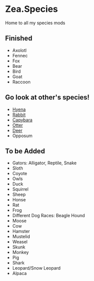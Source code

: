 # Zea.Species
Home to all my species mods

## Finished
- Axolotl
- Fennec
- Fox
- Bear
- Bird
- Goat
- Raccoon
## Go look at other's species!
- [Hyena](https://thunderstore.io/c/webfishing/p/DarnHyena/YeenBFishin/)
- [Rabbit](https://thunderstore.io/c/webfishing/p/eng/rabbit/)
- [Capybara](https://thunderstore.io/c/webfishing/p/GnarlyGnoll/Capybara/)
- [Otter](https://thunderstore.io/c/webfishing/p/Racush/Otters/)
- [Deer](https://thunderstore.io/c/webfishing/p/GnarlyGnoll/Deer/)
- Opposum

## To be Added
- Gators: Alligator, Reptile, Snake
- Sloth
- Coyote
- Owls
- Duck
- Squirrel
- Sheep
- Honse
- Rat
- Frog
- Different Dog Races: Beagle Hound
- Moose
- Cow
- Hamster
- Mustelid
- Weasel
- Skunk
- Monkey
- Pig
- Shark
- Leopard/Snow Leopard
- Alpaca
